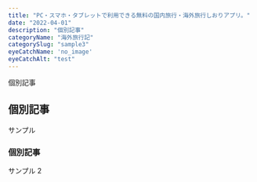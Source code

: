 ```yaml
---
title: "PC・スマホ・タブレットで利用できる無料の国内旅行・海外旅行しおりアプリ。"
date: "2022-04-01"
description: "個別記事"
categoryName: "海外旅行記"
categorySlug: "sample3"
eyeCatchName: 'no_image'
eyeCatchAlt: "test"
---
```


個別記事

## 個別記事

サンプル

### 個別記事

サンプル 2

